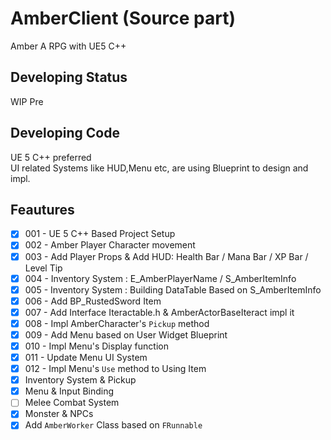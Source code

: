 # AmberClient (Source part)
Amber A RPG with UE5 C++

## Developing Status
WIP Pre

## Developing Code
UE 5 C++ preferred  
UI related Systems like HUD,Menu etc, are using Blueprint to design and impl.

## Feautures
- [x] 001 - UE 5 C++ Based Project Setup
- [x] 002 - Amber Player Character movement
- [x] 003 - Add Player Props & Add HUD: Health Bar / Mana Bar / XP Bar / Level Tip
- [x] 004 - Inventory System : E_AmberPlayerName / S_AmberItemInfo
- [x] 005 - Inventory System : Building DataTable Based on S_AmberItemInfo
- [x] 006 - Add BP_RustedSword Item
- [x] 007 - Add Interface Iteractable.h & AmberActorBaseIteract impl it
- [x] 008 - Impl AmberCharacter's `Pickup` method
- [x] 009 - Add Menu based on User Widget Blueprint
- [x] 010 - Impl Menu's Display function
- [x] 011 - Update Menu UI System
- [x] 012 - Impl Menu's `Use` method to Using Item
- [x] Inventory System & Pickup
- [x] Menu & Input Binding
- [ ] Melee Combat System
- [x] Monster & NPCs
- [x] Add `AmberWorker` Class based on `FRunnable`
